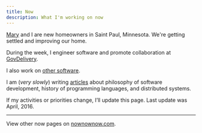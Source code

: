 ```yaml
---
title: Now
description: What I'm working on now
---
```


[Mary](http://mary.marek-spartz.org) and I are new homeowners in Saint Paul,
Minnesota. We're getting settled and improving our home.

During the week, I engineer software and promote collaboration at
[GovDelivery](https://www.govdelivery.com/).

I also work on [other software](https://github.com/zeckalpha?tab=repositories).

I am (*very slowly*) writing [articles](/blog.html) about philosophy of software
development, history of programming languages, and distributed systems.

If my activities or priorities change, I’ll update this page. Last update was
April, 2016.

----

View other now pages on [nownownow.com](http://nownownow.com/).
